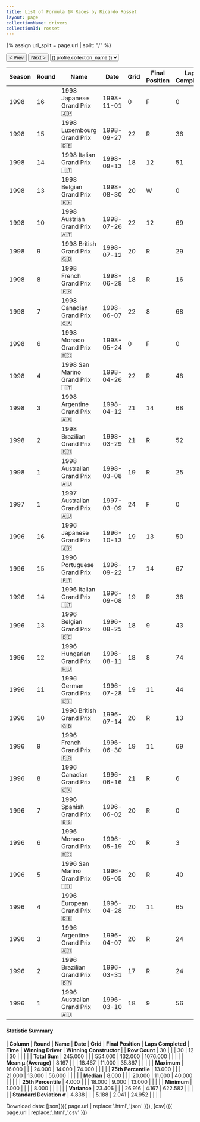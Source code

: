 ```yaml
---
title: List of Formula 1® Races by Ricardo Rosset
layout: page
collectionName: drivers
collectionId: rosset
---
```


{% assign url_split = page.url | split: "/" %}
<div id="collection-navigation">
<button onclick="selector.options[selector.selectedIndex-1].value && (window.location = selector.options[selector.selectedIndex-1].value);">&lt; Prev</button>
<button onclick="selector.options[selector.selectedIndex+1].value && (window.location = selector.options[selector.selectedIndex+1].value);">Next &gt;</button>
<select id="selector" onchange="this.options[this.selectedIndex].value && (window.location = this.options[this.selectedIndex].value);">
  {% for collectionId in site.data[page.collectionName].refs %}
    {% if collectionId == page.collectionId %}
      {% assign selected = "selected" %}
    {% else %}
      {% assign selected = "" %}
    {% endif %}
    {% assign profile = site.data[page.collectionName][collectionId].profile %}
    <option value="/f1/{{ page.collectionName }}/{{ collectionId }}/{{ url_split[4] }}" {{ selected }}>{{ profile.collection_name }}</option>
  {% endfor %}
</select>
</div>

| Season | Round | Name | Date | Grid | Final Position | Laps Completed | Time | Winning Driver | Winning Constructor |
|--|--|--|--|--|--|--|--|--|--|
| 1998 | 16 | 1998 Japanese Grand Prix 🇯🇵 | 1998-11-01 | 0 | F | 0 |   | Mika Häkkinen 🇫🇮 | McLaren 🇬🇧 |
| 1998 | 15 | 1998 Luxembourg Grand Prix 🇩🇪 | 1998-09-27 | 22 | R | 36 |   | Mika Häkkinen 🇫🇮 | McLaren 🇬🇧 |
| 1998 | 14 | 1998 Italian Grand Prix 🇮🇹 | 1998-09-13 | 18 | 12 | 51 |   | Michael Schumacher 🇩🇪 | Ferrari 🇮🇹 |
| 1998 | 13 | 1998 Belgian Grand Prix 🇧🇪 | 1998-08-30 | 20 | W | 0 |   | Damon Hill 🇬🇧 | Jordan 🇮🇪 |
| 1998 | 10 | 1998 Austrian Grand Prix 🇦🇹 | 1998-07-26 | 22 | 12 | 69 |   | Mika Häkkinen 🇫🇮 | McLaren 🇬🇧 |
| 1998 | 9 | 1998 British Grand Prix 🇬🇧 | 1998-07-12 | 20 | R | 29 |   | Michael Schumacher 🇩🇪 | Ferrari 🇮🇹 |
| 1998 | 8 | 1998 French Grand Prix 🇫🇷 | 1998-06-28 | 18 | R | 16 |   | Michael Schumacher 🇩🇪 | Ferrari 🇮🇹 |
| 1998 | 7 | 1998 Canadian Grand Prix 🇨🇦 | 1998-06-07 | 22 | 8 | 68 |   | Michael Schumacher 🇩🇪 | Ferrari 🇮🇹 |
| 1998 | 6 | 1998 Monaco Grand Prix 🇲🇨 | 1998-05-24 | 0 | F | 0 |   | Mika Häkkinen 🇫🇮 | McLaren 🇬🇧 |
| 1998 | 4 | 1998 San Marino Grand Prix 🇮🇹 | 1998-04-26 | 22 | R | 48 |   | David Coulthard 🇬🇧 | McLaren 🇬🇧 |
| 1998 | 3 | 1998 Argentine Grand Prix 🇦🇷 | 1998-04-12 | 21 | 14 | 68 |   | Michael Schumacher 🇩🇪 | Ferrari 🇮🇹 |
| 1998 | 2 | 1998 Brazilian Grand Prix 🇧🇷 | 1998-03-29 | 21 | R | 52 |   | Mika Häkkinen 🇫🇮 | McLaren 🇬🇧 |
| 1998 | 1 | 1998 Australian Grand Prix 🇦🇺 | 1998-03-08 | 19 | R | 25 |   | Mika Häkkinen 🇫🇮 | McLaren 🇬🇧 |
| 1997 | 1 | 1997 Australian Grand Prix 🇦🇺 | 1997-03-09 | 24 | F | 0 |   | David Coulthard 🇬🇧 | McLaren 🇬🇧 |
| 1996 | 16 | 1996 Japanese Grand Prix 🇯🇵 | 1996-10-13 | 19 | 13 | 50 |   | Damon Hill 🇬🇧 | Williams 🇬🇧 |
| 1996 | 15 | 1996 Portuguese Grand Prix 🇵🇹 | 1996-09-22 | 17 | 14 | 67 |   | Jacques Villeneuve 🇨🇦 | Williams 🇬🇧 |
| 1996 | 14 | 1996 Italian Grand Prix 🇮🇹 | 1996-09-08 | 19 | R | 36 |   | Michael Schumacher 🇩🇪 | Ferrari 🇮🇹 |
| 1996 | 13 | 1996 Belgian Grand Prix 🇧🇪 | 1996-08-25 | 18 | 9 | 43 |   | Michael Schumacher 🇩🇪 | Ferrari 🇮🇹 |
| 1996 | 12 | 1996 Hungarian Grand Prix 🇭🇺 | 1996-08-11 | 18 | 8 | 74 |   | Jacques Villeneuve 🇨🇦 | Williams 🇬🇧 |
| 1996 | 11 | 1996 German Grand Prix 🇩🇪 | 1996-07-28 | 19 | 11 | 44 |   | Damon Hill 🇬🇧 | Williams 🇬🇧 |
| 1996 | 10 | 1996 British Grand Prix 🇬🇧 | 1996-07-14 | 20 | R | 13 |   | Jacques Villeneuve 🇨🇦 | Williams 🇬🇧 |
| 1996 | 9 | 1996 French Grand Prix 🇫🇷 | 1996-06-30 | 19 | 11 | 69 |   | Damon Hill 🇬🇧 | Williams 🇬🇧 |
| 1996 | 8 | 1996 Canadian Grand Prix 🇨🇦 | 1996-06-16 | 21 | R | 6 |   | Damon Hill 🇬🇧 | Williams 🇬🇧 |
| 1996 | 7 | 1996 Spanish Grand Prix 🇪🇸 | 1996-06-02 | 20 | R | 0 |   | Michael Schumacher 🇩🇪 | Ferrari 🇮🇹 |
| 1996 | 6 | 1996 Monaco Grand Prix 🇲🇨 | 1996-05-19 | 20 | R | 3 |   | Olivier Panis 🇫🇷 | Ligier 🇫🇷 |
| 1996 | 5 | 1996 San Marino Grand Prix 🇮🇹 | 1996-05-05 | 20 | R | 40 |   | Damon Hill 🇬🇧 | Williams 🇬🇧 |
| 1996 | 4 | 1996 European Grand Prix 🇩🇪 | 1996-04-28 | 20 | 11 | 65 |   | Jacques Villeneuve 🇨🇦 | Williams 🇬🇧 |
| 1996 | 3 | 1996 Argentine Grand Prix 🇦🇷 | 1996-04-07 | 20 | R | 24 |   | Damon Hill 🇬🇧 | Williams 🇬🇧 |
| 1996 | 2 | 1996 Brazilian Grand Prix 🇧🇷 | 1996-03-31 | 17 | R | 24 |   | Damon Hill 🇬🇧 | Williams 🇬🇧 |
| 1996 | 1 | 1996 Australian Grand Prix 🇦🇺 | 1996-03-10 | 18 | 9 | 56 |   | Damon Hill 🇬🇧 | Williams 🇬🇧 |

#### Statistic Summary

| **Column** | **Round** | **Name** | **Date** | **Grid** | **Final Position** | **Laps Completed** | **Time** | **Winning Driver** | **Winning Constructor** |
| **Row Count** | 30 |  |  | 30 | 12 | 30 |  |  |  |
| **Total Sum** | 245.000 |  |  | 554.000 | 132.000 | 1076.000 |  |  |  |
| **Mean μ (Average)** | 8.167 |  |  | 18.467 | 11.000 | 35.867 |  |  |  |
| **Maximum** | 16.000 |  |  | 24.000 | 14.000 | 74.000 |  |  |  |
| **75th Percentile** | 13.000 |  |  | 21.000 | 13.000 | 56.000 |  |  |  |
| **Median** | 8.000 |  |  | 20.000 | 11.000 | 40.000 |  |  |  |
| **25th Percentile** | 4.000 |  |  | 18.000 | 9.000 | 13.000 |  |  |  |
| **Minimum** | 1.000 |  |  |  | 8.000 |  |  |  |  |
| **Variance** | 23.406 |  |  | 26.916 | 4.167 | 622.582 |  |  |  |
| **Standard Deviation σ** | 4.838 |  |  | 5.188 | 2.041 | 24.952 |  |  |  |

Download data: [json]({{ page.url | replace:'.html','.json' }}), [csv]({{ page.url | replace:'.html','.csv' }})
